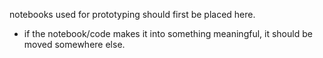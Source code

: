 notebooks used for prototyping should first be placed here. 
- if the notebook/code makes it into something meaningful, it should be moved somewhere else. 